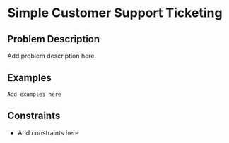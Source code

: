 # Simple Customer Support Ticketing

## Problem Description

Add problem description here.

## Examples

```
Add examples here
```
## Constraints

- Add constraints here
